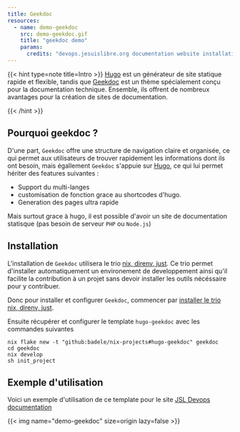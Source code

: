 ```yaml
---
title: Geekdoc
resources:
  - name: demo-geekdoc
    src: demo-geekdoc.gif
    title: "geekdoc demo"
    params:
      credits: "devops.jesuislibre.org documentation website installation demo"
---
```


{{< hint type=note title=Intro >}} [Hugo](https://gohugo.io/) est un générateur
de site statique rapide et flexible, tandis que [Geekdoc](https://geekdocs.de/)
est un thème spécialement conçu pour la documentation technique. Ensemble, ils
offrent de nombreux avantages pour la création de sites de documentation.

{{< /hint >}}

## Pourquoi geekdoc ?

D'une part, `Geekdoc` offre une structure de navigation claire et organisée, ce
qui permet aux utilisateurs de trouver rapidement les informations dont ils ont
besoin, mais égallement `Geekdoc` s'appuie sur [Hugo](https://gohugo.io/), ce
qui lui permet hériter des features suivantes :

- Support du multi-langes
- customisation de fonction grace au shortcodes d'hugo.
- Generation des pages ultra rapide

Mais surtout grace à hugo, il est possible d'avoir un site de documentation
statisque (pas besoin de serveur `PHP` ou `Node.js`)

## Installation

L'installation de `Geekdoc` utilisera le trio
[nix, direnv, just](/onboarding/nix-direnv-just). Ce trio permet d'installer
automatiquement un environement de developpement ainsi qu'il facilite la
contribution à un projet sans devoir installer les outils nécéssaire pour y
contribuer.

Donc pour installer et configurer `Geekdoc`, commencer par
[installer le trio nix, direnv, just](/onboarding/nix-direnv-just).

Ensuite récupérer et configurer le template `hugo-geekdoc` avec les commandes
suivantes

```shell
nix flake new -t "github:badele/nix-projects#hugo-geekdoc" geekdoc
cd geekdoc
nix develop
sh init_project
```

## Exemple d'utilisation

Voici un exemple d'utilisation de ce template pour le site
[JSL Devops documentation](https://devops.jesuislibre.org)

{{< img name="demo-geekdoc" size=origin lazy=false >}}
